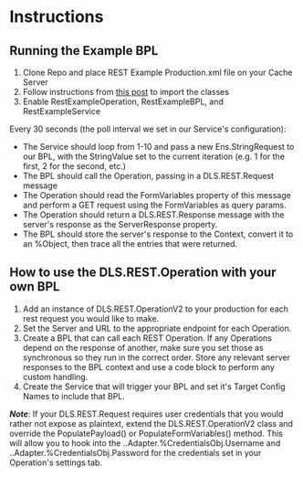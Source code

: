 # Instructions

## Running the Example BPL

1. Clone Repo and place REST Example Production.xml file on your Cache Server
2. Follow instructions from [this post](https://community.intersystems.com/post/how-export-and-import-ensemble-components-and-productions) to import the classes
3. Enable RestExampleOperation, RestExampleBPL, and RestExampleService

Every 30 seconds (the poll interval we set in our Service's configuration):

* The Service should loop from 1-10 and pass a new Ens.StringRequest to our BPL, with the StringValue set to the current iteration (e.g. 1 for the first, 2 for the second, etc.)
* The BPL should call the Operation, passing in a DLS.REST.Request message
* The Operation should read the FormVariables property of this message and perform a GET request using the FormVariables as query params.
* The Operation should return a DLS.REST.Response message with the server's response as the ServerResponse property.
* The BPL should store the server's response to the Context, convert it to an %Object, then trace all the entries that were returned.

## How to use the DLS.REST.Operation with your own BPL
1. Add an instance of DLS.REST.OperationV2 to your production for each rest request you would like to make.
2. Set the Server and URL to the appropriate endpoint for each Operation.
3. Create a BPL that can call each REST Operation. If any Operations depend on the response of another, make sure you set those as synchronous so they run in the correct order. Store any relevant server responses to the BPL context and use a code block to perform any custom handling.
4. Create the Service that will trigger your BPL and set it's Target Config Names to include that BPL.

**_Note_**: If your DLS.REST.Request requires user credentials that you would rather not expose as plaintext, extend the DLS.REST.OperationV2 class and override the PopulatePayload() or PopulateFormVariables() method. This will allow you to hook into the ..Adapter.%CredentialsObj.Username and ..Adapter.%CredentialsObj.Password for the credentials set in your Operation's settings tab.
